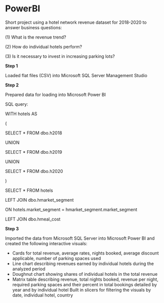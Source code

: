 # PowerBI
Short project using a hotel network revenue dataset for 2018-2020 to answer business questions:

(1) What is the revenue trend?

(2) How do individual hotels perform?

(3) Is it necessary to invest in increasing parking lots? 



**Step 1**

Loaded flat files (CSV) into Microsoft SQL Server Management Studio 


**Step 2**

Prepared data for loading into Microsoft Power BI

SQL query:

WITH hotels AS

(

SELECT * FROM dbo.h2018

UNION

SELECT * FROM dbo.h2019

UNION

SELECT * FROM dbo.h2020

)

SELECT * FROM hotels

LEFT JOIN dbo.hmarket_segment

ON hotels.market_segment = hmarket_segment.market_segment

LEFT JOIN dbo.hmeal_cost




**Step 3**

Imported the data from Microsoft SQL Server into Microsoft Power BI and created the following interactive visuals:
- Cards for total revenue, average rates, nights booked, average discount applicable, number of parking spaces used
- Line chart describing revenues earned by individual hotels during the analyzed period
- Doughnut chart showing shares of individual hotels in the total revenue
- Matrix table describing revenue, total nights booked, revenue per night, required parking spaces and their percent in total bookings detailed by year and by individual hotel
Built in slicers for filtering the visuals by date, individual hotel, country

